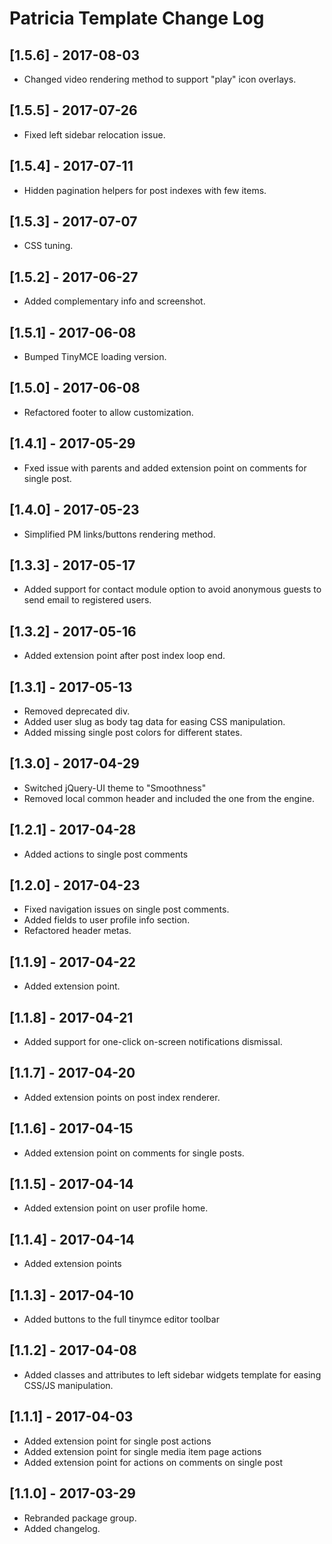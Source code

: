 
# Patricia Template Change Log

## [1.5.6] - 2017-08-03

- Changed video rendering method to support "play" icon overlays.

## [1.5.5] - 2017-07-26

- Fixed left sidebar relocation issue.

## [1.5.4] - 2017-07-11

- Hidden pagination helpers for post indexes with few items.

## [1.5.3] - 2017-07-07

- CSS tuning.

## [1.5.2] - 2017-06-27

- Added complementary info and screenshot.

## [1.5.1] - 2017-06-08

- Bumped TinyMCE loading version.

## [1.5.0] - 2017-06-08

- Refactored footer to allow customization.

## [1.4.1] - 2017-05-29

- Fxed issue with parents and added extension point on comments for single post.

## [1.4.0] - 2017-05-23

- Simplified PM links/buttons rendering method.

## [1.3.3] - 2017-05-17

- Added support for contact module option to avoid anonymous guests to send email to registered users.

## [1.3.2] - 2017-05-16

- Added extension point after post index loop end.

## [1.3.1] - 2017-05-13

- Removed deprecated div.
- Added user slug as body tag data for easing CSS manipulation.
- Added missing single post colors for different states.

## [1.3.0] - 2017-04-29

- Switched jQuery-UI theme to "Smoothness"
- Removed local common header and included the one from the engine.

## [1.2.1] - 2017-04-28

- Added actions to single post comments

## [1.2.0] - 2017-04-23

- Fixed navigation issues on single post comments.
- Added fields to user profile info section.
- Refactored header metas.

## [1.1.9] - 2017-04-22

- Added extension point.

## [1.1.8] - 2017-04-21

- Added support for one-click on-screen notifications dismissal.

## [1.1.7] - 2017-04-20

- Added extension points on post index renderer.

## [1.1.6] - 2017-04-15

- Added extension point on comments for single posts.

## [1.1.5] - 2017-04-14

- Added extension point on user profile home.

## [1.1.4] - 2017-04-14

- Added extension points

## [1.1.3] - 2017-04-10

- Added buttons to the full tinymce editor toolbar

## [1.1.2] - 2017-04-08

- Added classes and attributes to left sidebar widgets template
  for easing CSS/JS manipulation.

## [1.1.1] - 2017-04-03

- Added extension point for single post actions
- Added extension point for single media item page actions
- Added extension point for actions on comments on single post

## [1.1.0] - 2017-03-29

- Rebranded package group.
- Added changelog.
